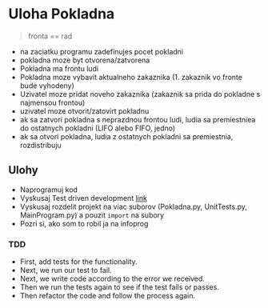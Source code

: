 # Uloha Pokladna

> fronta == rad

- na zaciatku programu zadefinujes pocet pokladni
- pokladna moze byt otvorena/zatvorena
- Pokladna ma frontu ludi
- Pokladna moze vybavit aktualneho zakaznika (1. zakaznik vo fronte bude vyhodeny)
- Uzivatel moze pridat noveho zakaznika (zakaznik sa prida do pokladne s najmensou frontou)
- uzivatel moze otvorit/zatovirt pokladnu
- ak sa zatvori pokladna s neprazdnou frontou ludi, ludia sa premiestniea do ostatnych pokladni (LIFO alebo FIFO, jedno)
- ak sa otvori pokladna, ludia z ostatnych pokladni sa premiestnia, rozdistribuju

## Ulohy
- Naprogramuj kod
- Vyskusaj Test driven development [link](https://www.xenonstack.com/blog/test-driven-development-python)
- Vyskusaj rozdelit projekt na viac suborov (Pokladna.py, UnitTests.py, MainProgram.py) a pouzit `import` na subory
- Pozri si, ako som to robil ja na infoprog


### TDD
- First, add tests for the functionality.
- Next, we run our test to fail.
- Next, we write code according to the error we received.
- Then we run the tests again to see if the test fails or passes.
- Then refactor the code and follow the process again.
